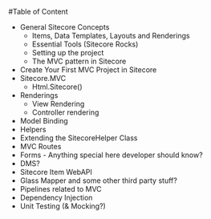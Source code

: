 #Table of Content


* General Sitecore Concepts
  * Items, Data Templates, Layouts and Renderings   
  * Essential Tools (Sitecore Rocks)
  * Setting up the project
  * The MVC pattern in Sitecore
* Create Your First MVC Project in Sitecore
* Sitecore.MVC
  * Html.Sitecore()
* Renderings
  * View Rendering
  * Controller rendering
* Model Binding
* Helpers
 * Extending the SitecoreHelper Class
* MVC Routes 
* Forms - Anything special here developer should know? 
* DMS?
* Sitecore Item WebAPI
* Glass Mapper and some other third party stuff?
* Pipelines related to MVC
* Dependency Injection
* Unit Testing (& Mocking?)
